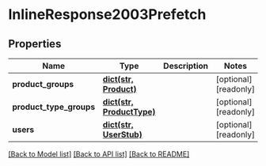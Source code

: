 # InlineResponse2003Prefetch

## Properties
Name | Type | Description | Notes
------------ | ------------- | ------------- | -------------
**product_groups** | [**dict(str, Product)**](Product.md) |  | [optional] [readonly] 
**product_type_groups** | [**dict(str, ProductType)**](ProductType.md) |  | [optional] [readonly] 
**users** | [**dict(str, UserStub)**](UserStub.md) |  | [optional] [readonly] 

[[Back to Model list]](../README.md#documentation-for-models) [[Back to API list]](../README.md#documentation-for-api-endpoints) [[Back to README]](../README.md)


